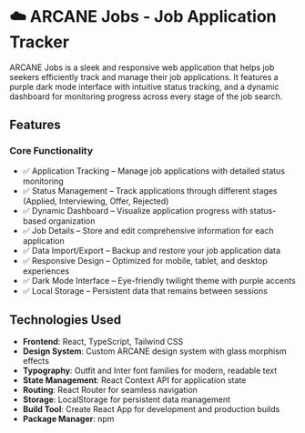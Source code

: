# ☁️ ARCANE Jobs - Job Application Tracker

ARCANE Jobs is a sleek and responsive web application that helps job seekers efficiently track and manage their job applications. It features a purple dark mode interface with intuitive status tracking, and a dynamic dashboard for monitoring progress across every stage of the job search.

## Features

### Core Functionality
- ✅ Application Tracking – Manage job applications with detailed status monitoring
- ✅ Status Management – Track applications through different stages (Applied, Interviewing, Offer, Rejected)
- ✅ Dynamic Dashboard – Visualize application progress with status-based organization
- ✅ Job Details – Store and edit comprehensive information for each application
- ✅ Data Import/Export – Backup and restore your job application data
- ✅ Responsive Design – Optimized for mobile, tablet, and desktop experiences
- ✅ Dark Mode Interface – Eye-friendly twilight theme with purple accents
- ✅ Local Storage – Persistent data that remains between sessions

## Technologies Used

- **Frontend**: React, TypeScript, Tailwind CSS
- **Design System**: Custom ARCANE design system with glass morphism effects
- **Typography**: Outfit and Inter font families for modern, readable text
- **State Management**: React Context API for application state
- **Routing**: React Router for seamless navigation
- **Storage**: LocalStorage for persistent data management
- **Build Tool**: Create React App for development and production builds
- **Package Manager**: npm

